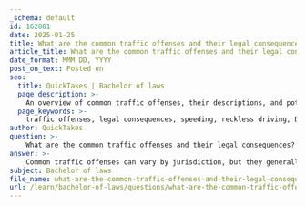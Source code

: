 ```yaml
---
_schema: default
id: 162881
date: 2025-01-25
title: What are the common traffic offenses and their legal consequences?
article_title: What are the common traffic offenses and their legal consequences?
date_format: MMM DD, YYYY
post_on_text: Posted on
seo:
  title: QuickTakes | Bachelor of laws
  page_description: >-
    An overview of common traffic offenses, their descriptions, and potential legal consequences including fines, points on licenses, and more severe penalties such as jail time.
  page_keywords: >-
    traffic offenses, legal consequences, speeding, reckless driving, DUI, driving without a license, failure to stop, running a red light, distracted driving, hit and run, driving without insurance, road safety
author: QuickTakes
question: >-
    What are the common traffic offenses and their legal consequences?
answer: >-
    Common traffic offenses can vary by jurisdiction, but they generally fall into three categories: infractions, misdemeanors, and felonies. Each category has distinct legal consequences. Here’s a detailed overview of some common traffic offenses and their potential legal consequences:\n\n### 1. **Speeding**\n- **Description**: Driving over the posted speed limit or too fast for road conditions.\n- **Consequences**: Typically results in fines, points on the driver's license, and increased insurance premiums. In some cases, excessive speeding can lead to misdemeanor charges.\n\n### 2. **Reckless Driving**\n- **Description**: Operating a vehicle with willful disregard for the safety of persons or property.\n- **Consequences**: This is often classified as a misdemeanor, which can result in fines, points on the license, and possible jail time, especially if it leads to an accident.\n\n### 3. **Driving Under the Influence (DUI)**\n- **Description**: Operating a vehicle while impaired by alcohol or drugs.\n- **Consequences**: DUI is usually classified as a misdemeanor but can escalate to a felony with prior convictions or if it results in injury or death. Penalties may include fines, license suspension, mandatory alcohol education programs, and jail time.\n\n### 4. **Driving Without a Valid License**\n- **Description**: Operating a vehicle without a valid driver's license or with a suspended/revoked license.\n- **Consequences**: This can be treated as an infraction or a misdemeanor, depending on the circumstances. Penalties may include fines and additional points on the driving record.\n\n### 5. **Failure to Stop or Yield**\n- **Description**: Not stopping at a stop sign or failing to yield the right of way.\n- **Consequences**: Generally classified as an infraction, resulting in fines and points on the driver's license.\n\n### 6. **Running a Red Light**\n- **Description**: Failing to stop at a red traffic signal.\n- **Consequences**: Typically results in fines and points on the driving record. In some jurisdictions, it may also lead to increased insurance rates.\n\n### 7. **Distracted Driving**\n- **Description**: Engaging in activities that divert attention from driving, such as texting or using a mobile phone.\n- **Consequences**: Often treated as an infraction, leading to fines and points on the license. Some states have stricter laws and penalties for distracted driving.\n\n### 8. **Hit and Run**\n- **Description**: Leaving the scene of an accident without providing contact information or assisting the injured.\n- **Consequences**: This is a serious offense that can be classified as a misdemeanor or felony, depending on the severity of the accident. Penalties may include significant fines, license suspension, and jail time.\n\n### 9. **Driving Without Insurance**\n- **Description**: Operating a vehicle without the legally required insurance coverage.\n- **Consequences**: This can result in fines, points on the license, and potential vehicle impoundment. Repeat offenses may lead to more severe penalties.\n\n### Summary\nTraffic offenses can have serious legal consequences, including fines, points on driving records, increased insurance premiums, and even jail time for more severe violations. Understanding these offenses and their implications is crucial for promoting road safety and responsible driving behavior. \n\nBy adhering to traffic laws, drivers can help minimize accidents and contribute to a safer driving environment for everyone.
subject: Bachelor of laws
file_name: what-are-the-common-traffic-offenses-and-their-legal-consequences.md
url: /learn/bachelor-of-laws/questions/what-are-the-common-traffic-offenses-and-their-legal-consequences
---
```


&nbsp;